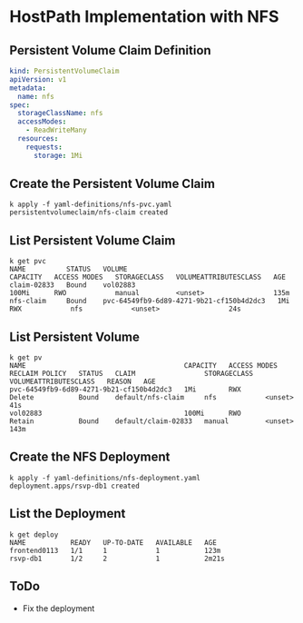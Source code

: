 # HostPath Implementation with NFS

## Persistent Volume Claim Definition

```yaml
kind: PersistentVolumeClaim
apiVersion: v1
metadata:
  name: nfs
spec:
  storageClassName: nfs
  accessModes:
    - ReadWriteMany
  resources:
    requests:
      storage: 1Mi
```

## Create the Persistent Volume Claim

```shell
k apply -f yaml-definitions/nfs-pvc.yaml
persistentvolumeclaim/nfs-claim created
```

## List Persistent Volume Claim

```shell
k get pvc
NAME          STATUS   VOLUME                                     CAPACITY   ACCESS MODES   STORAGECLASS   VOLUMEATTRIBUTESCLASS   AGE
claim-02833   Bound    vol02883                                   100Mi      RWO            manual         <unset>                 135m
nfs-claim     Bound    pvc-64549fb9-6d89-4271-9b21-cf150b4d2dc3   1Mi        RWX            nfs            <unset>                 24s
```

## List Persistent Volume

```shell
k get pv
NAME                                       CAPACITY   ACCESS MODES   RECLAIM POLICY   STATUS   CLAIM                 STORAGECLASS   VOLUMEATTRIBUTESCLASS   REASON   AGE
pvc-64549fb9-6d89-4271-9b21-cf150b4d2dc3   1Mi        RWX            Delete           Bound    default/nfs-claim     nfs            <unset>                          41s
vol02883                                   100Mi      RWO            Retain           Bound    default/claim-02833   manual         <unset>                          143m
```

## Create the NFS Deployment

```shell
k apply -f yaml-definitions/nfs-deployment.yaml
deployment.apps/rsvp-db1 created
```

## List the Deployment

```shell
k get deploy
NAME           READY   UP-TO-DATE   AVAILABLE   AGE
frontend0113   1/1     1            1           123m
rsvp-db1       1/2     2            1           2m21s
```

## ToDo

- Fix the deployment